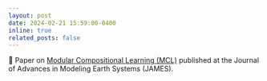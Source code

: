 ```yaml
---
layout: post
date: 2024-02-21 15:59:00-0400
inline: true
related_posts: false
---
```


:page_facing_up: Paper on [Modular Compositional Learning (MCL)](https://agupubs.onlinelibrary.wiley.com/doi/full/10.1029/2023MS003953) published at the Journal of Advances in Modeling Earth Systems (JAMES).
